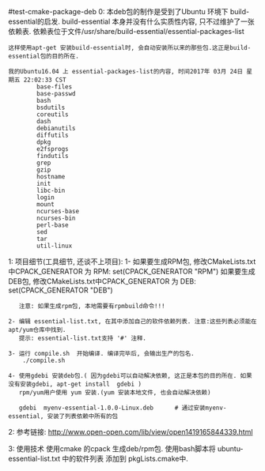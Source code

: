 #test-cmake-package-deb
0: 本deb包的制作是受到了Ubuntu 环境下 build-essential的启发.
    build-essential 本身并没有什么实质性内容, 只不过维护了一张依赖表.
    依赖表位于文件/usr/share/build-essential/essential-packages-list

    这样使用apt-get 安装build-essential时, 会自动安装所以来的那些包.这正是build-essential包的目的所在.

    我的Ubuntu16.04 上 essential-packages-list的内容, 时间2017年 03月 24日 星期五 22:02:33 CST
            base-files
            base-passwd
            bash
            bsdutils
            coreutils
            dash
            debianutils
            diffutils
            dpkg
            e2fsprogs
            findutils
            grep
            gzip
            hostname
            init
            libc-bin
            login
            mount
            ncurses-base
            ncurses-bin
            perl-base
            sed
            tar
            util-linux


1: 项目细节(工具细节, 还谈不上项目):
    1- 如果要生成RPM包, 修改CMakeLists.txt中CPACK_GENERATOR 为 RPM: set(CPACK_GENERATOR "RPM")
       如果要生成DEB包, 修改CMakeLists.txt中CPACK_GENERATOR 为 DEB: set(CPACK_GENERATOR "DEB")

       注意: 如果生成rpm包, 本地需要有rpmbuild命令!!!

    2- 编辑 essential-list.txt, 在其中添加自己的软件依赖列表. 注意:这些列表必须能在apt/yum仓库中找到.
       提示: essential-list.txt支持 '#' 注释.

    3- 运行 compile.sh  开始编译. 编译完毕后, 会输出生产的包名.
        ./compile.sh

    4- 使用gdebi 安装deb包.( 因为gdebi可以自动解决依赖, 这正是本包的目的所在. 如果没有安装gdebi, apt-get install  gdebi )
       rpm/yum用户使用 yum 安装.(yum 安装本地文件, 也会自动解决依赖)

       gdebi  myenv-essential-1.0.0-Linux.deb      # 通过安装myenv-essential, 安装了列表依赖中所有的包


2: 参考链接: http://www.open-open.com/lib/view/open1419165844339.html


3: 使用技术
    使用cmake 的cpack 生成deb/rpm包.
    使用bash脚本将 ubuntu-essential-list.txt 中的软件列表 添加到 pkgLists.cmake中.
